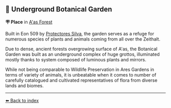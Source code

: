 ## 🌺 Underground Botanical Garden

**🪧 Place** in [A'as Forest](/aas_forest.html)

Built in Eon 509 by [Protectores Silva](/protectores_silva.html), the garden serves as a refuge for numerous species of plants and animals coming from all over the Zeithalt.

Due to dense, ancient forests overgrowing surface of A'as, the Botanical Garden was built as an underground complex of huge grottos, illuminated mostly thanks to system composed of luminous plants and mirrors.

While not being comparable to Wildlife Preservation in Ares Gardens in terms of variety of animals, it is unbeatable when it comes to number of carefully catalogued and cultivated representatives of flora from diverse lands and biomes.


----------
[⬅️ Back to index](/index.md#1fa0_s)
